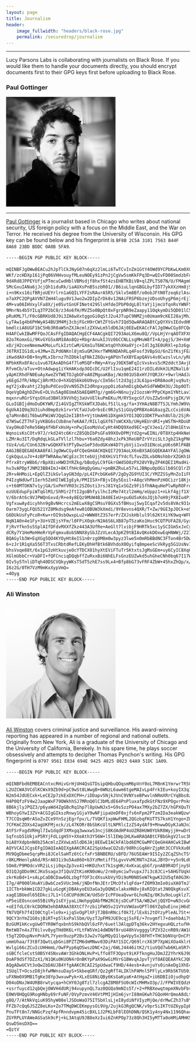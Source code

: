 ```yaml
---
layout: page
title: Journalism 
header:
    image_fullwidth: "headers/black-rose.jpg"
    permalink: /securedrop/journalism
---
```


------------------------

Lucy Parsons Labs is collaborating with journalists on Black Rose. If you would like them to handle your documents directly, you should encrypt documents first to their GPG keys first before uploading to Black Rose. 

### Paul Gottinger
![Paul](/images/journalists/Gottinger.jpeg)

--------------
[Paul Gottinger](https://twitter.com/PaulGottinger) is a journalist based in Chicago who writes about national security, US foreign policy with a focus on the Middle East, and the War on Terror. He received his degree from the University of Wisconsin.  His GPG key can be found below and his fingerprint is `BF8B 2C5A 3101 7563 B44F 8A68 23BD BDDC 0A0B 5FA9`. 


~~~~~~~
-----BEGIN PGP PUBLIC KEY BLOCK-----

mQINBFJgOWwBEACu2hJpTlCkJNyG07n6qXz2lmLi6TwTCvInZm1GtY4OWd9YCPbKwLKm0XOX
WKf/zcHDXp161jPq06VHHvouyfMLeuNOEy91zPn2jCgVw5smKkFPq3D+wQIvFD00SmdzbFdA
9d4Rd8JPPEYUfjxPTmcuCwdHblVBMsdjf8hxfSt4zsEHBTKBiVB+qlZPLTS07N/U/FMAgmOC
SMcGxuIANa6jJcjQh1iduRk/iaAUXsPnB5szbR01//B6iuLlqnGBGLbyfID77ykXXzHm8jS5
i+n9Kxs16ifBRjoUEYrlrn1a6QILYFF2sRAurA5R5/Sklv5m8Bf/o0obJFtN0Tzoq6zlAsaC
o7aXPC2QPgAVVN7ZmH4lugu9V1Jwo2w2DIpZrDk8v12NAiFRSP6bzejUDsoUhygP6mjrEj7b
4M+va06IHVxylFa8X/je0SvtGnUFINet429SlsHfdeIPbP0dgL0lYaYj1jmcUfqnRsYWNF51
9MnrNs4b5YILq3TP2bC0/z34o6fH/MVZ5o0BpQt0xFgrpNR9eZaapy11OqkymDi5QD01lC5O
pRuKML7l/F0cGBRKUd8J9i3ZA6wXxtggoGi0qStJ2u4JTupC9NMZjn0Umam9cKEI28ajMhJG
LyTAw1g4b6PHWyAS4BU3M4Mj3cbjFGcH9rCWtZFtGvh7IQd5QwARAQABtCpQYXVsIEdvdHRp
bmdlciA8UGF1bC5Hb3R0aW5nZXJAcmlzZXVwLm5ldD6JAj0EEwEKACcFAlJgOWwCGy8FCQeG
H4AFCwkIBwMFFQoJCAsFFgIDAQACHgECF4AACgkQI7293AoLX6mu8Q//VpLHjVrqAOTXFX0c
82o7KomxGi/9KvGYGSxAM18Ao8Qz+RbgrAnukIJVz0bCCNLLsgMHuW8fI+A/pgjS/3H+XmM4
xD/jH2ceeNmemwKMoLufLkIztCwM/GXm1uT6NCmtqOYhXHa8Yjc+Idl3g3E0URXl+p3z6guO
J6TRXIIG1dLv4JMw+ZLPd6NKnl8jmSuGMJHxrTWM6NDAhRLq4Fosf3VBpSU/6nZ1fKsjFEai
iKwddAX+DB+9nyMLxIbrnz7hIDbklqFNkIZ6Qu+gAPUnTeXBYEapQAVs4s0CwzslvLn/yRL2
NPbkKRx8FAcu1vu67EAoADhG4f7leMSQF+RWy+AYuyJ9EK5WFqIcVxskvs5cM2ddct3AvjbA
RfvmCb/aTuv+OtnAdwpg1iYkHAKsdp3OIcDC/U2FlIsu1qmE24I1rzDILdUkHJLMZNalL6fy
yApKCRhdFN0EuAyXweZVTWETOJgbOFeA0ZMgoaKBaj/Wz001US8xHYJYQRJXr+9wrlHAdJaL
y6EgGJfR/kNpCj8RrM3c0+hXGQS6kU6U9vp/cIm56clt2d3gjz3L61px+DR8AooRjvq9utyd
mgY2jxBvahtj23g8uPdCesQVvN95ZhI2dRnpxyppOiz6ahmDigbQwhSdFWWDH3U/Jbp0OTas
DqeVgDAghDZHvE+DLVu5Ag0EUmA5bAEQAM7g//gm6G+N6nujy21ozsWrPPpCKpm1YNtLav31
mqxnruRGrSYqsOXud3BHlX9VVhQj3aUvVElkuPmEKu/M/RY5xgcGf/UsZZw5n6PsjgIK/VGL
GLoIGBIjdHoDuDKYWR/Zi4GVIgZTKSkWTXJDabLf51lLsg/fa+3YHAzN8B7TSJLYmhJW9Vg/
6gUkA1Q9q3U3iuhd0mp0zk1rvrVCfaUJuOrbsEc9RJyS1iGUyQPRBXoAG8azgZLcCxi6VAWl
q7aMnnBdiT6bwUPWiWVJQqG2eI1Bth+VjtUmAH61DXgmkSYO13QO1ODKTPwxh8Ulb/2SjRv5
d7WSwCZT7hF1yVKBG6sCUb8ne7eKAA7/RILlqGXf67sWCKXb/UHyHEUrdRI+yWSTN+RDoUNk
VayOHuD7eRe56Wg4fHbFxHsHy+nPwjEooMoVuCyHt4HDQ9Xed9EC+gCVJeo1/2l0Hm1EtvwX
WqnoisKsCOtv97J/rkd24tc6KrcZ85QbIbPsGFa99XOvDPMjYd2g+wEINi/0T8Xtp4HkNeU2
LZMrAu3IT/DqRdqLkGLaTVllzl7hbu+Y6a0Zdy48hzJxPk3ReU8PZrVYziSLtJgbZ1kgPNCN
tUz4/uG/CUn632NrwGQHXFktPTyDwzGeP3dodGKxW4D7tybVji1vxO1ENcoLpU6s6RlPABEB
AAGJBEQEGAEKAA8FAlJgOWwCGy4FCQeGH4ACKQkQI7293AoLX6nBXSAEGQEKAAYFAlJgOWwA
CgkQquLuJV+4zBPTWRAAw/WCgEzc3ttebUjjh0XHiV1fYdcfLfuvZDLxbONshbbrXZGKh1EF
Pfrx8tryWBb6/rBpX8ivHWD3YRZkg/bBoQyLC9fGkrGWdSO8zPX28VYByZP4KQEI1MadHi+7
hv3vAPDpfJNM23BB4ImJ+8KlfhHc6HqQyGmu/+pmBKZRuLe57xLJBNpuOpOGilb0SCQlrZk/
2R+vAHMoiL+EpQlZ3ikGvlayGN3dp/pL4IPcbGKe6P/2gDyZG9YUI3C/YMZZSSyMnZoIiFRq
P4IzgNdUwf1Ierh5ZeHIlWEIgEyk/PMIISX+FBjvI8y5Eoil+A8qcVhMmnPzHOCizr18KjnD
c+t60MTOKN7v1yjGA/SxPmYVRO3c2SZOsti3rsJ81Yq1xSGZz9Fi5fhNAquHePlwRpROFrdD
ozUUEdupFpiWTqGlM1/ShM1r2ftI2goBhfyilhcIzMe74tzl2mHq/eUppz1+nLkf4gjf1Xfd
V/6brAt6c9VJPWQnGxvd/R+e4y8EQz9MUW4BJA40EIeU+pu6U5xKdoJQjb7oH9jPX8Iu4PiH
VgfxuwAydicyhhn9gBvNHcrcs2mELwX8gCSMsuY8GXs5fBHsuj5wyICqaf2v5ds8VAc931e7
Oarm73ygLFQU521YZ8Mkdsg9eAfew01OBUW3kXmdi/9Y8evns4QXR/T+Zw/9GE3pJOCk+eSn
G6DUkUsFyPcoR+Kw+rOI9sbOwxpLu2+WWW8tZ3S7erP/ZXJskHblul9l62KtXiYK9wq+WFRo
NqN1A0n4e1Fy+3U+VZEjsYFm/l0FPiXOqkrN2A6S6LXB87pTSzaKo1Huc9CQTPUFAZ8/GyxY
FjRvYfkn5s5SplAIfDFdvMXXfZkz443A3UfRe+AeGlt7lvibjF9HRTk5xc1ySCIGm5xJxCy9
dCRy7Y1HeMoHHeRrVpFqmxu8obSNNX8ySbJZzVLecA3pKZ9tBIAvQKokDOxwEqHNWWj/Z2Ib
BQAGylb3W+EqXGg5QO4KYOyHt8eIS1n0rzgOM8m0w3pyz3lwe5n0mRbBBdNC3FTon4Br5Dwx
6+zJr1R1qXa556T3TxsCRbtdRefLEKyDhHfBtk6BVhdoX0Oyifq8mpeeScVkRyg5G1UsNv71
bhsVxqe88t/6x1pG3zHtkuvjeOcYTDCX01hyXtEViFTuTr5KtxtsJgMsGEm+uy6CyIC8XqCw
XGlmUbbCr+VaDFI+fQFCnciqDQqbffZuRxxBi6NhELFsGnzEUZwkd5uhGheCNh0bq67I17WO
0Iv5y5TnliDTqh40DSCVQkyyWKsT5dT5zhE7ss9Lx4+Bfp8bG73vFRF4ZbW+45hxZhQp/x/x
I6z2G/0TH7VzM9mKxXypVmQ=
=4Oyg
-----END PGP PUBLIC KEY BLOCK-----
~~~~~~~


### Ali Winston

![Ali](/images/journalists/Winston.jpg)
--------------

[Ali Winston](https://www.twitter.com/awinston) covers criminal justice and surveillance. His award-winning reporting has appeared in a number of regional and national outlets. Originally from New York, Ali is a graduate of the University of Chicago and the University of California, Berekely. In his spare time, he plays soccer obsessively and attempts to decipher Thomas Pynchon's writing. His GPG fingerprint is `0797 9561 E834 694E 9425 4825 8023 64A9 51DC 1A09`. 


~~~~~~~
-----BEGIN PGP PUBLIC KEY BLOCK-----

mQINBFbd6EMBEACntxcRHivGrHjUH4QsGTDsipQHbuQOqsmM6pVnY0oL7M8nK1YmrwrTR503
L2UZCWA3VCdlKCWxX9Zb9d+pC9wSt8LWwgB+6WNzL6awm6tgeMAIvLp4FrkIEu+koyIX3q1y
N2m54JdUECxk+LeCE2p7zkExDXCPH+/iDDapv5NjkJVnC9VNYseBPwvlnNRmXRrCYqBbs8zd
H4P0QfzFV4w2JaapWxF79OWkhhSJ7MRnQ0lC3bMLdE64PnPluxafpdkGtFNz9XPOgvrPnkmU
8B6kjlyJPQZ3/p6yaWd4ZgGBcRq1hp7l8pUwNJx5+G9sSzzPO4ax7MXy2bZ7ZX/hGPXQuT8m
WBhoyGYwI3ZV+ACGIgGIkszRnwy1GjaY0wNFjipaUeDF0xjfs6nFpm2PTzmIDa3eakWQzwtH
T7CCQsqW0rASoZvZCe9YnSzjEgrfpv/L/TVQKf1xpWwFHML2QGzbqFKUTTS7ksH1Yngo+ZQa
7CFKmCZOXs42agUKFMjxck/zL47KORr8bSbKcUltLNPRlcIzZS4ydAf9+MnwwDGyKJaNJn3z
AtFSrFxgdVRHgl7Iw1dqdF3XMxgq3wwxwS3ncjS8KdAdHP4oUZR8HUW0YUkR8WyjjH+wDrDm
Sqfnsb51UkjxP5RYjFdLigH5Y+XXeAth3Y56W+l5lIEWp1HLKwARAQABtCFBbGkgV2luc3Rv
biA8YXdpbnN0b25AcmlzZXVwLm5ldD6JAj8EEwEIACkFAlbd6EMCGwMFCQeGH4AHCwkIBwMC
AQYVCAIJCgsEFgIDAQIeAQIXgAAKCRCAI2SpUdwaCQZsD/98RhiGqAHrZjpNt3CCFVkXu0bf
MV9QgDbme5qrpMni8JCelSaHTz6tCcfxFr5BNBERU/sBFD/76U5EAWr9I5Iy2ZCqZShcTSty
r8KLMHenlyA6d/RSrA031i9u5Aa86O+b3YzMmtiff5LgvvVvMCRNTn2XaLJBYDr+y5n9Ld0S
SOm8/P9MOdcvVR2iLsji0qxZp3vx41+HKDzhxt7k1sgHK/4xKxaLqbGf/pnAB9R4DfjnySUH
031QJgDDo9KCJKo5sagx3f1QuVZtKimKN0oWu/2rm8ymciwTvupxJ7i3c8JCi+SAHGTUqk0q
zkrKoBd+1+sALpCaDBCDaw6OLzbgffOF3cdXsukbVyYDi9oM0NOSeW7kgwK32U5qfA0G3Kvj
I7g/4P000lHuAYiBwbCze5VUc3m6/jNDnfNnJEtrIMcOfxlqFda+fZ6M93mIe0iuXA0TmJl0
1ICTb+bkWm1CD27gkLuGzgKjDBAkyoEU3aGa3yDQNExlakxHN8vj8xRIQtatJN0QkgKsvX7n
xagE1BUedl65EDkci7L1+lCdCUPddKCW/Ud5drIcPFUeaQvwr6LhoNZq/0K3u9oLugklz72W
nP5eiEOsncom55BiVRy1sEYjyaLiNehpgQAbfMW2RC6jsDCuP75A/WB2wtjQQYD+wN3cvGmR
+oEIfdLC0rkCDQRW3ehDARAA38XtCf7rzbi1FWO5v21VYoVWdavQPTl06YZqOuEinxjH6d50
fN7VQFh7f4IO0Ctgl+lo9x+ijqSvOgPlXFjTJB8nRNcif0k7I/lEx8i2tOYzyPleAL7St+mX
9QCY3nYmZ1G0sjBiRT+p5lkxPalSbm/UyzTJpFM9JUE9cqjSsFE/+7nvgmfl7+daehbAi79M
BzGUM1kKcvgUw0TYR0WfqxbnhS9khbQVl6zFP/6uetl3AlqpDTq36kv2HYegxuHQLztufHvN
RmtW87n4xJT0ilvv8ygTHd0K6L+YLtFW5Vm14dWDNf8ruU40hVvgggylPZV32cnRB9/AW1GN
t5gT2DOupNvnPnkPL7Yyen9uzpP2Bv3Jw2v7GpMQyQ1lqwVpy5x38FHT+THCbbNVqrDnCF9d
ummUhaa/f3tBf3QwtLqbGni8PZTZM6dmMNwv03DiPAY1SIC/Q69lrcX63P7XpWiXOa4klrEY
Wvlgi66cZCuIcUHHmmL/OwFPyp6qOSwszDNC+2aj/6WLJ4446itK2/tiuVQd7wb6KLmSR7vG
sGBCfcleCstS0BSY4SNxvAWr3GhkONLHvP+Lffo8TF3Opvt9iKFfkngHuJDmJZ2YhrK6J9Lf
DoAF9dSf7DZzX1/N1QKu0KUON4rOnBKYpPaX9GwGiMVrG1BWvqkJpvTjVf8AEQEAAYkCJQQY
AQgADwUCVt3oQwIbDAUJB4YfgAAKCRCAI2SpUdwaCf9HD/44esb+AvnjuYs0inAeDg1XhE43
1SUqlT+OcszD8jhfwMWnsuDayS+SkbeqGRf/Qz2gRfT4LIKlhPAMnl5PFlyLx9Rb5KTU50ix
uFXNm0X9MB1TgKe38Yp3wxuwPyk+XLxEG8NiQBy6KsGaKyaK+AtHgaZ+iU6DBIiOjudhpQtt
D04oDNxJW4URB8rwtycqa+hCHY0Jg8Tzl7zlcgAZ8M8FSU0cWIcMHMxO3p/J/FPWIVEQdzKp
+ssrfuycd12qbQejOWVH4dURj94vupynQL7az0QGQa9mNIs5T/+2+PRBXewqtmpmXNvbFbvP
E0WV0HQgG9RogHNby69rFuNF/OVyPzmvV46VtPMIjHIm6jvrI88mGKwh7GQoHHrQmoA8dLtq
g8Q/7/AtNkVqiuK95hyW08elJSDoWaO75ITSbXlsLjeI8ydiNfVIyzMjQe/drMwCZh37sBYO
FFZb7cQq6JSZZ8eLKo+Zo7TMqDWCEKmpysOi9Vg/2ujkG3RgQCNK/v9pr5iIKTtUZ6ypIpBh
PnuTFt8n7/NNGcPzqf4pfRnndvpm45icBXL1J2PKLbF8lEOhDNN/QSK1y4ny4Nx1196Qhac7
ZGYRPLUYAWeAGSaSk9cPj+kL3AtqU9JB8eXzIui6ZnKPOp73z8Qh3HI5yMTTa0oHMiAMHK5S
QswD5msDXQ==
=QztV
-----END PGP PUBLIC KEY BLOCK-----
~~~~~~~

